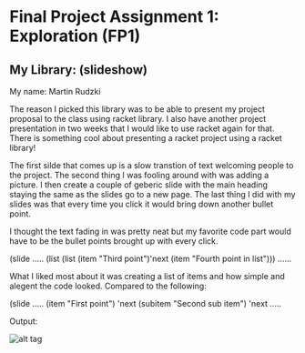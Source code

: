 # Final Project Assignment 1: Exploration (FP1)

## My Library: (slideshow)
My name: Martin Rudzki

The reason I picked this library was to be able to present my project proposal to the class using racket library. I also have another project presentation in two weeks that I would like to use racket again for that. There is something cool about presenting a racket project using a racket library!

The first silde that comes up is a slow transtion of text welcoming people to the project. The second thing I was fooling around with was adding a picture. I then create a couple of geberic slide with the main heading staying the same as the slides go to a new page. The last thing I did with my slides was that every time you click it would bring down another bullet point.

I thought the text fading in was pretty neat but my favorite code part would have to be the bullet points brought up with every click.

(slide
.....
 (list
  (list (item "Third point")'next
        (item "Fourth point in list")))
......

What I liked most about it was creating a list of items and how simple and alegent the code looked. Compared to the following:

(slide
.....
 (item "First point")
 'next
 (subitem "Second sub item")
 'next
.....

Output:

![alt tag](http://output.jpg)

 
 
 










